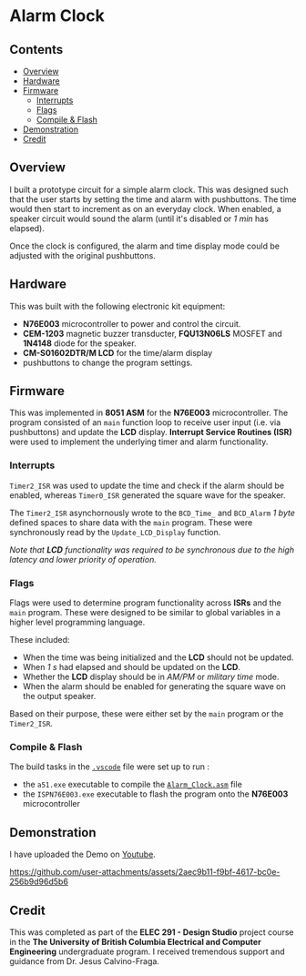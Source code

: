 # Alarm Clock

## Contents

* [Overview](#Overview)
* [Hardware](#Hardware)
* [Firmware](#Firmware)
    * [Interrupts](#Interrupts)
    * [Flags](#Flags)
    * [Compile & Flash](#Compile-&-Flash)
* [Demonstration](#Demonstration)
* [Credit](#Credit)

## Overview

I built a prototype circuit for a simple alarm clock. This was designed such that the user starts by setting the time and alarm with pushbuttons. The time would then start to increment as on an everyday clock. When enabled, a speaker circuit would sound the alarm (until it's disabled or *1 min* has elapsed).

Once the clock is configured, the alarm and time display mode could be adjusted with the original pushbuttons.

## Hardware

This was built with the following electronic kit equipment:

* **N76E003** microcontroller to power and control the circuit.
* **CEM-1203** magnetic buzzer transducter, **FQU13N06LS** MOSFET and **1N4148** diode for the speaker.
* **CM-S01602DTR/M LCD** for the time/alarm display
* pushbuttons to change the program settings.

## Firmware

This was implemented in **8051 ASM** for the **N76E003** microcontroller. The program consisted of an `main` function loop to receive user input (i.e. via pushbuttons) and update the **LCD** display. **Interrupt Service Routines (ISR)** were used to implement the underlying timer and alarm functionality.

### Interrupts

`Timer2_ISR` was used to update the time and check if the alarm should be enabled, whereas `Timer0_ISR` generated the square wave for the speaker.

The `Timer2_ISR` asynchornously wrote to the `BCD_Time_` and `BCD_Alarm` *1 byte* defined spaces to share data with the `main` program. These were synchronously read by the `Update_LCD_Display` function.

<i>Note that **LCD** functionality was required to be synchronous due to the high latency and lower priority of operation.</i>

### Flags

Flags were used to determine program functionality across **ISRs** and the `main` program. These were designed to be similar to global variables in a higher level programming language.

These included:
* When the time was being initialized and the **LCD** should not be updated.
* When *1 s* had elapsed and should be updated on the **LCD**.
* Whether the **LCD** display should be in *AM/PM* or *military time* mode.
* When the alarm should be enabled for generating the square wave on the output speaker.

Based on their purpose, these were either set by the `main` program or the `Timer2_ISR`.

### Compile & Flash

The build tasks in the [`.vscode`](Firmware/.vscode/tasks.json) file were set up to run :
* the `a51.exe` executable to compile the [`Alarm_Clock.asm`](Firmware/Alarm_Clock.asm) file
* the `ISPN76E003.exe` executable to flash the program onto the **N76E003** microcontroller

## Demonstration

I have uploaded the Demo on <a href="https://youtu.be/p5Kv5WFh1MI?si=RrNQxbT8ROXKCoxP" target="_blank">Youtube</a>.

https://github.com/user-attachments/assets/2aec9b11-f9bf-4617-bc0e-256b9d96d5b6

## Credit

This was completed as part of the <b>ELEC 291 - Design Studio</b> project course in the <b>The University of British Columbia Electrical and Computer Engineering</b> undergraduate program. I received tremendous support and guidance from Dr. Jesus Calvino-Fraga.
